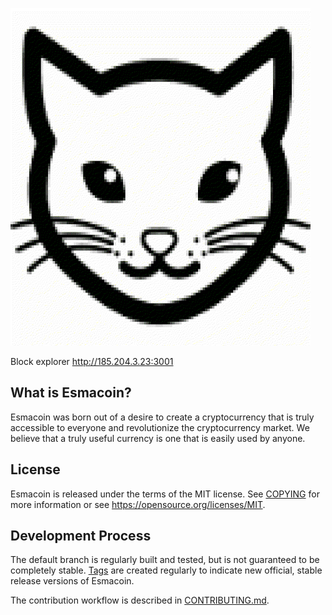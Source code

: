 ![esmacoin logo](https://github.com/alik918/esmacoin/blob/master/src/qt/res/images/trad/splash.png)

Block explorer http://185.204.3.23:3001

What is Esmacoin?
----------------

Esmacoin was born out of a desire to create a cryptocurrency that is truly accessible to everyone and revolutionize the cryptocurrency market. We believe that a truly useful currency is one that is easily used by anyone.


License
-------

Esmacoin is released under the terms of the MIT license. See [COPYING](COPYING) for more
information or see https://opensource.org/licenses/MIT.

Development Process
-------------------

The default branch is regularly built and tested, but is not guaranteed to be
completely stable. [Tags](https://github.com/alik918/esmacoin/tags) are created
regularly to indicate new official, stable release versions of Esmacoin.

The contribution workflow is described in [CONTRIBUTING.md](CONTRIBUTING.md).



